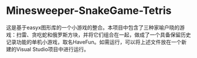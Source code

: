 # Minesweeper-SnakeGame-Tetris
这是基于easyx图形库的一个小游戏的整合。本项目中包含了三种家喻户晓的游戏：扫雷、贪吃蛇和俄罗斯方块，并将它们组合在一起，做成了一个具备保留历史记录功能的单机小游戏，取名HaveFun。如需运行，可以将上述文件放在一个新建的Visual Studio项目中进行运行。
